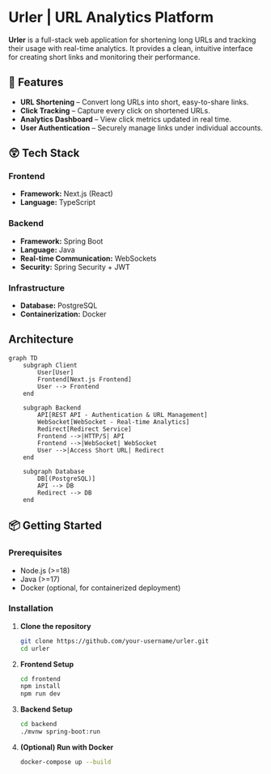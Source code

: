 # Urler | URL Analytics Platform

**Urler** is a full-stack web application for shortening long URLs and tracking their usage with real-time analytics. It provides a clean, intuitive interface for creating short links and monitoring their performance.

## 🚀 Features

* **URL Shortening** – Convert long URLs into short, easy-to-share links.
* **Click Tracking** – Capture every click on shortened URLs.
* **Analytics Dashboard** – View click metrics updated in real time.
* **User Authentication** – Securely manage links under individual accounts.

## 😲 Tech Stack

### Frontend

* **Framework:** Next.js (React)
* **Language:** TypeScript

### Backend

* **Framework:** Spring Boot
* **Language:** Java
* **Real-time Communication:** WebSockets
* **Security:** Spring Security + JWT

### Infrastructure

* **Database:** PostgreSQL
* **Containerization:** Docker

## Architecture

```mermaid
graph TD
    subgraph Client
        User[User]
        Frontend[Next.js Frontend]
        User --> Frontend
    end

    subgraph Backend
        API[REST API - Authentication & URL Management]
        WebSocket[WebSocket - Real-time Analytics]
        Redirect[Redirect Service]
        Frontend -->|HTTP/S| API
        Frontend -->|WebSocket| WebSocket
        User -->|Access Short URL| Redirect
    end

    subgraph Database
        DB[(PostgreSQL)]
        API --> DB
        Redirect --> DB
    end

```

## 📦 Getting Started

### Prerequisites

* Node.js (>=18)
* Java (>=17)
* Docker (optional, for containerized deployment)

### Installation

1. **Clone the repository**

   ```bash
   git clone https://github.com/your-username/urler.git
   cd urler
   ```

2. **Frontend Setup**

   ```bash
   cd frontend
   npm install
   npm run dev
   ```

3. **Backend Setup**

   ```bash
   cd backend
   ./mvnw spring-boot:run
   ```

4. **(Optional) Run with Docker**

   ```bash
   docker-compose up --build
   ```
